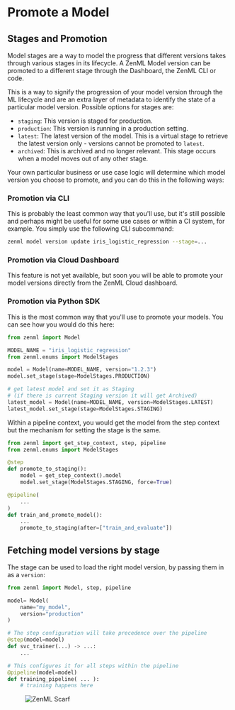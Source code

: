 # Promote a Model

## Stages and Promotion

Model stages are a way to model the progress that different versions takes through various stages in its lifecycle. A ZenML Model version can be promoted to a different stage through the Dashboard, the ZenML CLI or code.

This is a way to signify the progression of your model version through the ML lifecycle and are an extra layer of metadata to identify the state of a particular model version. Possible options for stages are:

* `staging`: This version is staged for production.
* `production`: This version is running in a production setting.
* `latest`: The latest version of the model. This is a virtual stage to retrieve the latest version only - versions cannot be promoted to `latest`.
* `archived`: This is archived and no longer relevant. This stage occurs when a model moves out of any other stage.

Your own particular business or use case logic will determine which model version you choose to promote, and you can do this in the following ways:

### Promotion via CLI

This is probably the least common way that you'll use, but it's still possible and perhaps might be useful for some use cases or within a CI system, for example. You simply use the following CLI subcommand:

```bash
zenml model version update iris_logistic_regression --stage=...
```

### Promotion via Cloud Dashboard

This feature is not yet available, but soon you will be able to promote your model versions directly from the ZenML Cloud dashboard.

### Promotion via Python SDK

This is the most common way that you'll use to promote your models. You can see how you would do this here:

```python
from zenml import Model

MODEL_NAME = "iris_logistic_regression"
from zenml.enums import ModelStages

model = Model(name=MODEL_NAME, version="1.2.3")
model.set_stage(stage=ModelStages.PRODUCTION)

# get latest model and set it as Staging
# (if there is current Staging version it will get Archived)
latest_model = Model(name=MODEL_NAME, version=ModelStages.LATEST)
latest_model.set_stage(stage=ModelStages.STAGING)
```

Within a pipeline context, you would get the model from the step context but the mechanism for setting the stage is the same.

```python
from zenml import get_step_context, step, pipeline
from zenml.enums import ModelStages

@step
def promote_to_staging():
    model = get_step_context().model
    model.set_stage(ModelStages.STAGING, force=True)

@pipeline(
    ...
)
def train_and_promote_model():
    ...
    promote_to_staging(after=["train_and_evaluate"])
```

## Fetching model versions by stage

The stage can be used to load the right model version, by passing them in as a `version`:

```python
from zenml import Model, step, pipeline

model= Model(
    name="my_model",
    version="production"
)

# The step configuration will take precedence over the pipeline
@step(model=model)
def svc_trainer(...) -> ...:
    ...

# This configures it for all steps within the pipeline
@pipeline(model=model)
def training_pipeline( ... ):
    # training happens here
```

<figure><img src="https://static.scarf.sh/a.png?x-pxid=f0b4f458-0a54-4fcd-aa95-d5ee424815bc" alt="ZenML Scarf"><figcaption></figcaption></figure>
